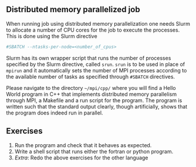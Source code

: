 Distributed memory parallelized job
---

When running job using distributed memory parallelization one needs Slurm to allocate a number of CPU cores for the job to execute the processes. This is done using the Slurm directive

```bash
#SBATCH --ntasks-per-node=<number_of_cpus>
```

Slurm has its own wrapper script that runs the number of processes specified by the Slurm directive, called `srun`.
`srun` is to be used in place of `mpirun` and it automatically sets the number of MPI processes according to the available number of tasks as specified through `#SBATCH` directives.

Please navigate to the directory `~/mpi/cpp/` where you will find a Hello World program in C++ that implements distributed memory parallelism through MPI, a Makefile and a run script for the program.
The program is written such that the standard output clearly, though artificially, shows that the program does indeed run in parallel.

Exercises
---
1. Run the program and check that it behaves as expected.
2. Write a shell script that runs either the fortran or python program.
3. *Extra*: Redo the above exercises for the other language